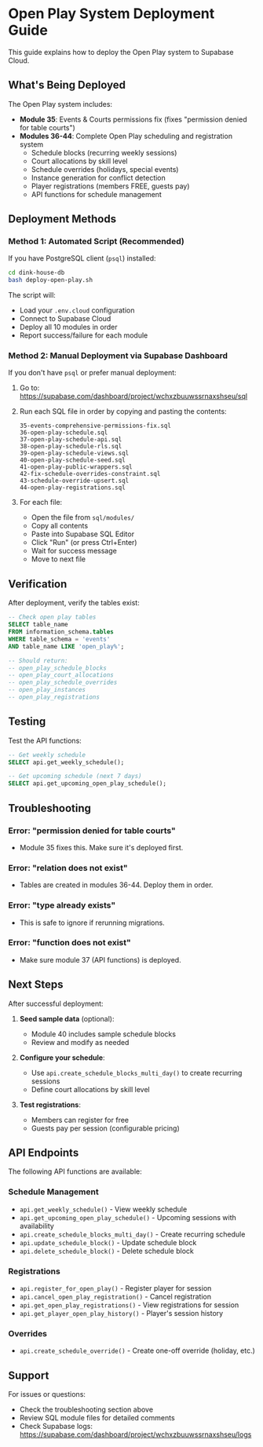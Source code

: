 # Open Play System Deployment Guide

This guide explains how to deploy the Open Play system to Supabase Cloud.

## What's Being Deployed

The Open Play system includes:
- **Module 35**: Events & Courts permissions fix (fixes "permission denied for table courts")
- **Modules 36-44**: Complete Open Play scheduling and registration system
  - Schedule blocks (recurring weekly sessions)
  - Court allocations by skill level
  - Schedule overrides (holidays, special events)
  - Instance generation for conflict detection
  - Player registrations (members FREE, guests pay)
  - API functions for schedule management

## Deployment Methods

### Method 1: Automated Script (Recommended)

If you have PostgreSQL client (`psql`) installed:

```bash
cd dink-house-db
bash deploy-open-play.sh
```

The script will:
- Load your `.env.cloud` configuration
- Connect to Supabase Cloud
- Deploy all 10 modules in order
- Report success/failure for each module

### Method 2: Manual Deployment via Supabase Dashboard

If you don't have `psql` or prefer manual deployment:

1. Go to: https://supabase.com/dashboard/project/wchxzbuuwssrnaxshseu/sql

2. Run each SQL file in order by copying and pasting the contents:

   ```
   35-events-comprehensive-permissions-fix.sql
   36-open-play-schedule.sql
   37-open-play-schedule-api.sql
   38-open-play-schedule-rls.sql
   39-open-play-schedule-views.sql
   40-open-play-schedule-seed.sql
   41-open-play-public-wrappers.sql
   42-fix-schedule-overrides-constraint.sql
   43-schedule-override-upsert.sql
   44-open-play-registrations.sql
   ```

3. For each file:
   - Open the file from `sql/modules/`
   - Copy all contents
   - Paste into Supabase SQL Editor
   - Click "Run" (or press Ctrl+Enter)
   - Wait for success message
   - Move to next file

## Verification

After deployment, verify the tables exist:

```sql
-- Check open play tables
SELECT table_name
FROM information_schema.tables
WHERE table_schema = 'events'
AND table_name LIKE 'open_play%';

-- Should return:
-- open_play_schedule_blocks
-- open_play_court_allocations
-- open_play_schedule_overrides
-- open_play_instances
-- open_play_registrations
```

## Testing

Test the API functions:

```sql
-- Get weekly schedule
SELECT api.get_weekly_schedule();

-- Get upcoming schedule (next 7 days)
SELECT api.get_upcoming_open_play_schedule();
```

## Troubleshooting

### Error: "permission denied for table courts"
- Module 35 fixes this. Make sure it's deployed first.

### Error: "relation does not exist"
- Tables are created in modules 36-44. Deploy them in order.

### Error: "type already exists"
- This is safe to ignore if rerunning migrations.

### Error: "function does not exist"
- Make sure module 37 (API functions) is deployed.

## Next Steps

After successful deployment:

1. **Seed sample data** (optional):
   - Module 40 includes sample schedule blocks
   - Review and modify as needed

2. **Configure your schedule**:
   - Use `api.create_schedule_blocks_multi_day()` to create recurring sessions
   - Define court allocations by skill level

3. **Test registrations**:
   - Members can register for free
   - Guests pay per session (configurable pricing)

## API Endpoints

The following API functions are available:

### Schedule Management
- `api.get_weekly_schedule()` - View weekly schedule
- `api.get_upcoming_open_play_schedule()` - Upcoming sessions with availability
- `api.create_schedule_blocks_multi_day()` - Create recurring schedule
- `api.update_schedule_block()` - Update schedule block
- `api.delete_schedule_block()` - Delete schedule block

### Registrations
- `api.register_for_open_play()` - Register player for session
- `api.cancel_open_play_registration()` - Cancel registration
- `api.get_open_play_registrations()` - View registrations for session
- `api.get_player_open_play_history()` - Player's session history

### Overrides
- `api.create_schedule_override()` - Create one-off override (holiday, etc.)

## Support

For issues or questions:
- Check the troubleshooting section above
- Review SQL module files for detailed comments
- Check Supabase logs: https://supabase.com/dashboard/project/wchxzbuuwssrnaxshseu/logs
